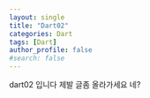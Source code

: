```yaml
---
layout: single
title: "Dart02"
categories: Dart
tags: [Dart]
author_profile: false
#search: false
---
```


dart02 입니다 제발 글좀 올라가세요 네?
